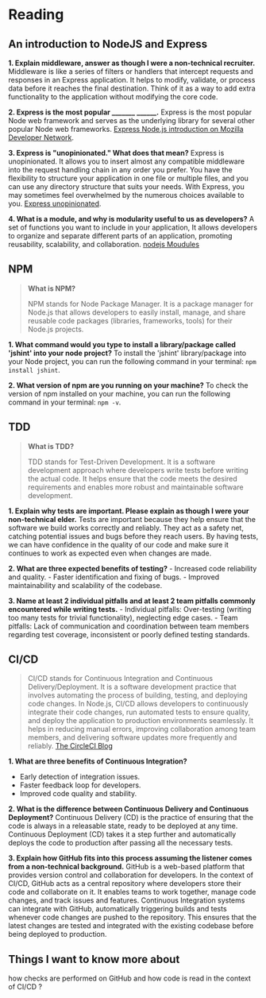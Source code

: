 # Reading
## An introduction to NodeJS and Express

**1. Explain middleware, answer as though I were a non-technical recruiter.**
   Middleware is like a series of filters or handlers that intercept requests and responses in an Express application. It helps to modify, validate, or process data before it reaches the final destination. Think of it as a way to add extra functionality to the application without modifying the core code.

**2. Express is the most popular _______ ______.**
   Express is the most popular Node web framework and serves as the underlying library for several other popular Node web frameworks. [Express Node.js introduction on Mozilla Developer Network](https://developer.mozilla.org/en-US/docs/Learn/Server-side/Express_Nodejs/Introduction#introducing_express).

**3. Express is "unopinionated." What does that mean?**
   Express is unopinionated. It allows you to insert almost any compatible middleware into the request handling chain in any order you prefer. You have the flexibility to structure your application in one file or multiple files, and you can use any directory structure that suits your needs. With Express, you may sometimes feel overwhelmed by the numerous choices available to you. [Express unopinionated](https://developer.mozilla.org/en-US/docs/Learn/Server-side/Express_Nodejs/Introduction#what_does_express_code_look_like).

**4. What is a module, and why is modularity useful to us as developers?**
A set of functions you want to include in your application,
It allows developers to organize and separate different parts of an application, promoting reusability, scalability, and collaboration. 
[nodejs Moudules](https://www.w3schools.com/nodejs/nodejs_modules.asp)

<!-- https://www.w3schools.com/nodejs/nodejs_modules.asp -->


## NPM

> **What is NPM?**
>
>  NPM stands for Node Package Manager. It is a package manager for Node.js that allows developers to easily install, manage, and share reusable code packages (libraries, frameworks, tools) for their Node.js projects.

**1. What command would you type to install a library/package called 'jshint' into your node project?**
   To install the 'jshint' library/package into your Node project, you can run the following command in your terminal: `npm install jshint`.

**2. What version of npm are you running on your machine?**
   To check the version of npm installed on your machine, you can run the following command in your terminal: `npm -v`.

## TDD

> **What is TDD?**
>
> TDD stands for Test-Driven Development. It is a software development approach where developers write tests before writing the actual code. It helps ensure that the code meets the desired requirements and enables more robust and maintainable software development.


**1. Explain why tests are important. Please explain as though I were your non-technical elder.**
   Tests are important because they help ensure that the software we build works correctly and reliably. They act as a safety net, catching potential issues and bugs before they reach users. By having tests, we can have confidence in the quality of our code and make sure it continues to work as expected even when changes are made.

**2. What are three expected benefits of testing?**
    - Increased code reliability and quality.
    - Faster identification and fixing of bugs.
    - Improved maintainability and scalability of the codebase.

**3. Name at least 2 individual pitfalls and at least 2 team pitfalls commonly encountered while writing tests.**
    - Individual pitfalls: Over-testing (writing too many tests for trivial functionality), neglecting edge cases.
    - Team pitfalls: Lack of communication and coordination between team members regarding test coverage, inconsistent or poorly defined testing standards.

## CI/CD
>CI/CD stands for Continuous Integration and Continuous Delivery/Deployment. It is a software development practice that involves automating the process of building, testing, and deploying code changes. In Node.js, CI/CD allows developers to continuously integrate their code changes, run automated tests to ensure quality, and deploy the application to production environments seamlessly. It helps in reducing manual errors, improving collaboration among team members, and delivering software updates more frequently and reliably.
>[The CircleCI Blog](https://circleci.com/blog/what-is-ci-cd/)


**1. What are three benefits of Continuous Integration?**
   - Early detection of integration issues.
   - Faster feedback loop for developers.
   - Improved code quality and stability.

**2. What is the difference between Continuous Delivery and Continuous Deployment?**
   Continuous Delivery (CD) is the practice of ensuring that the code is always in a releasable state, ready to be deployed at any time. Continuous Deployment (CD) takes it a step further and automatically deploys the code to production after passing all the necessary tests.

**3. Explain how GitHub fits into this process assuming the listener comes from a non-technical background.**
   GitHub is a web-based platform that provides version control and collaboration for developers. In the context of CI/CD, GitHub acts as a central repository where developers store their code and collaborate on it. It enables teams to work together, manage code changes, and track issues and features. Continuous Integration systems can integrate with GitHub, automatically triggering builds and tests whenever code changes are pushed to the repository. This ensures that the latest changes are tested and integrated with the existing codebase before being deployed to production.
## Things I want to know more about

how checks are performed on GitHub and how code is read in the context of CI/CD ?